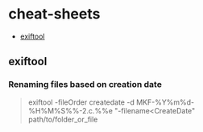 # cheat-sheets
- [exiftool](https://github.com/luksi93/cheat-sheets/blob/master/README.md#renaming-files-based-on-creation-date)
## exiftool
### Renaming files based on creation date
> exiftool -fileOrder createdate -d MKF-%Y%m%d-%H%M%S%%-2.c.%%e "-filename<CreateDate" path/to/folder_or_file
